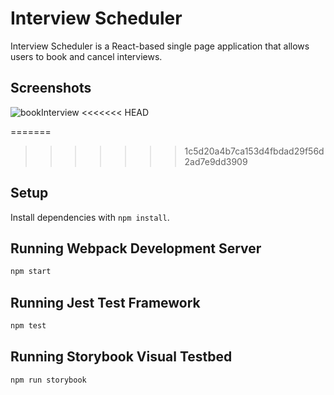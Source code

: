 # Interview Scheduler

Interview Scheduler is a React-based single page application that allows users to book and cancel interviews.

## Screenshots

![bookInterview](https://user-images.githubusercontent.com/87794633/136301972-cea938c2-42fd-45bd-884e-e7c7d12e0166.gif)
<<<<<<< HEAD

=======
>>>>>>> 1c5d20a4b7ca153d4fbdad29f56d2ad7e9dd3909

## Setup

Install dependencies with `npm install`.

## Running Webpack Development Server

```sh
npm start
```

## Running Jest Test Framework

```sh
npm test
```

## Running Storybook Visual Testbed

```sh
npm run storybook
```
